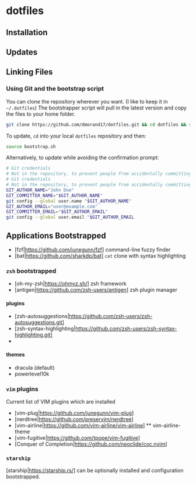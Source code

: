 # dotfiles

## Installation


## Updates

## Linking Files

### Using Git and the bootstrap script

You can clone the repository wherever you want. (I like to keep it in `~/.dotfiles`) The bootstrapper script will pull in the latest version and copy the files to your home folder.

```bash
git clone https://github.com/dmorand17/dotfiles.git && cd dotfiles && source bootstrap.sh
```

To update, `cd` into your local `dotfiles` repository and then:

```bash
source bootstrap.sh
```

Alternatively, to update while avoiding the confirmation prompt:

```bash
# Git credentials
# Not in the repository, to prevent people from accidentally committing under my name
# Git credentials 
# Not in the repository, to prevent people from accidentally committing under my name 
GIT_AUTHOR_NAME="John Doe"
GIT_COMMITTER_NAME="$GIT_AUTHOR_NAME" 
git config --global user.name "$GIT_AUTHOR_NAME" 
GIT_AUTHOR_EMAIL="user@example.com"
GIT_COMMITTER_EMAIL="$GIT_AUTHOR_EMAIL" 
git config --global user.email "$GIT_AUTHOR_EMAIL
```
## Applications Bootstrapped
* [fzf|https://github.com/junegunn/fzf] command-line fuzzy finder
* [bat|https://github.com/sharkdp/bat] `cat` clone with syntax highlighting

### `zsh` bootstrapped
* [oh-my-zsh|https://ohmyz.sh/] zsh framework
* [antigen|https://github.com/zsh-users/antigen] zsh plugin manager

#### plugins
* [zsh-autosuggestions|https://github.com/zsh-users/zsh-autosuggestions.git]
* [zsh-syntax-highlighting|https://github.com/zsh-users/zsh-syntax-highlighting.git]
*

#### themes
* dracula (default)
* powerlevel10k

### `vim` plugins
Current list of VIM plugins which are installed
* [vim-plug|https://github.com/junegunn/vim-plug]
* [nerdtree|https://github.com/preservim/nerdtree]
* [vim-airline|https://github.com/vim-airline/vim-airline]
** vim-airline-theme
* [vim-fugitive|https://github.com/tpope/vim-fugitive]
* [Conquer of Completion|https://github.com/neoclide/coc.nvim]

### `starship`
[starship|https://starship.rs/] can be optionally installed and configuration bootstrapped.
